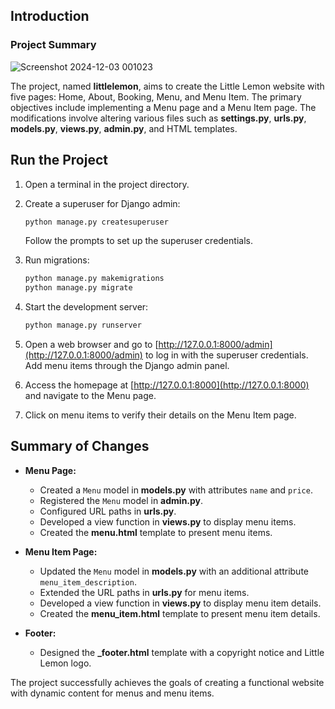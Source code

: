 ## **Introduction**

### **Project Summary**
![Screenshot 2024-12-03 001023](https://github.com/user-attachments/assets/ea599053-56c8-4adf-9a23-4856394cfee0)

The project, named **littlelemon**, aims to create the Little Lemon website with five pages: Home, About, Booking, Menu, and Menu Item. The primary objectives include implementing a Menu page and a Menu Item page. The modifications involve altering various files such as **settings.py**, **urls.py**, **models.py**, **views.py**, **admin.py**, and HTML templates.

## **Run the Project**

1. Open a terminal in the project directory.
2. Create a superuser for Django admin:

    ```bash
    python manage.py createsuperuser
    ```

   Follow the prompts to set up the superuser credentials.

3. Run migrations:

    ```bash
    python manage.py makemigrations
    python manage.py migrate
    ```

4. Start the development server:

    ```bash
    python manage.py runserver
    ```

5. Open a web browser and go to [http://127.0.0.1:8000/admin](http://127.0.0.1:8000/admin) to log in with the superuser credentials. Add menu items through the Django admin panel.

6. Access the homepage at [http://127.0.0.1:8000](http://127.0.0.1:8000) and navigate to the Menu page.

7. Click on menu items to verify their details on the Menu Item page.

## **Summary of Changes**

- **Menu Page:**
  - Created a `Menu` model in **models.py** with attributes `name` and `price`.
  - Registered the `Menu` model in **admin.py**.
  - Configured URL paths in **urls.py**.
  - Developed a view function in **views.py** to display menu items.
  - Created the **menu.html** template to present menu items.

- **Menu Item Page:**
  - Updated the `Menu` model in **models.py** with an additional attribute `menu_item_description`.
  - Extended the URL paths in **urls.py** for menu items.
  - Developed a view function in **views.py** to display menu item details.
  - Created the **menu_item.html** template to present menu item details.

- **Footer:**
  - Designed the **_footer.html** template with a copyright notice and Little Lemon logo.

The project successfully achieves the goals of creating a functional website with dynamic content for menus and menu items.
